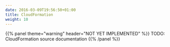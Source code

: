 ```yaml
---
date: 2016-03-09T19:56:50+01:00
title: CloudFormation
weight: 10
---
```


{{% panel theme="warning" header="NOT YET IMPLEMENTED" %}}
TODO: CloudFormation source documentation
{{% /panel %}}
